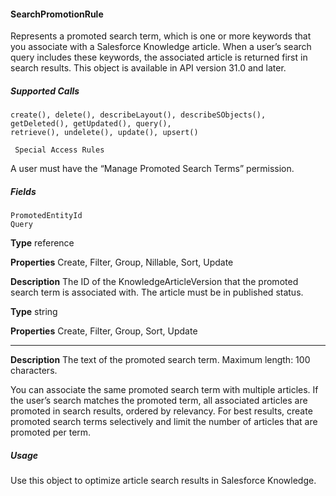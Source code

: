 #### SearchPromotionRule

Represents a promoted search term, which is one or more keywords that you associate with a Salesforce Knowledge article. When a
user’s search query includes these keywords, the associated article is returned first in search results. This object is available in API version
31.0 and later.

##### Supported Calls
```
create(), delete(), describeLayout(), describeSObjects(), getDeleted(), getUpdated(), query(),
retrieve(), undelete(), update(), upsert()

 Special Access Rules

```
A user must have the “Manage Promoted Search Terms” permission.

##### Fields

```
PromotedEntityId
Query

```

**Type**
reference

**Properties**
Create, Filter, Group, Nillable, Sort, Update

**Description**
The ID of the KnowledgeArticleVersion that the promoted search term is
associated with. The article must be in published status.

**Type**
string

**Properties**
Create, Filter, Group, Sort, Update


-----

**Description**
The text of the promoted search term. Maximum length: 100 characters.

You can associate the same promoted search term with multiple articles. If the
user’s search matches the promoted term, all associated articles are promoted
in search results, ordered by relevancy. For best results, create promoted search
terms selectively and limit the number of articles that are promoted per term.

##### Usage

Use this object to optimize article search results in Salesforce Knowledge.
